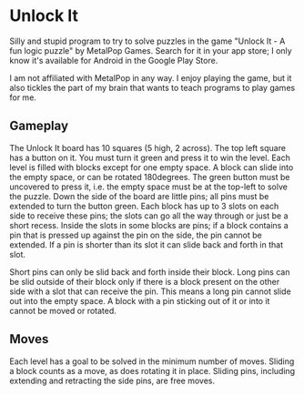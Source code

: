 # Unlock It

Silly and stupid program to try to solve puzzles in the game "Unlock It - A fun
logic puzzle" by MetalPop Games. Search for it in your app store; I only know
it's available for Android in the Google Play Store.

I am not affiliated with MetalPop in any way. I enjoy playing the game, but it
also tickles the part of my brain that wants to teach programs to play games for
me.

## Gameplay

The Unlock It board has 10 squares (5 high, 2 across). The top left square has a
button on it. You must turn it green and press it to win the level. Each level
is filled with blocks except for one empty space. A block can slide into the
empty space, or can be rotated 180degrees. The green button must be uncovered to
press it, i.e. the empty space must be at the top-left to solve the puzzle. Down
the side of the board are little pins; all pins must be extended to turn the
button green. Each block has up to 3 slots on each side to receive these pins;
the slots can go all the way through or just be a short recess. Inside the slots
in some blocks are pins; if a block contains a pin that is pressed up against
the pin on the side, the pin cannot be extended. If a pin is shorter than its
slot it can slide back and forth in that slot.

Short pins can only be slid back and forth inside their block. Long pins can be
slid outside of their block only if there is a block present on the other side
with a slot that can receive the pin. This means a long pin cannot slide out
into the empty space. A block with a pin sticking out of it or into it cannot be
moved or rotated.

## Moves

Each level has a goal to be solved in the minimum number of moves. Sliding a
block counts as a move, as does rotating it in place. Sliding pins, including
extending and retracting the side pins, are free moves.

